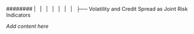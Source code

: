 ######## |   |   |   |   |   |   |   ├── Volatility and Credit Spread as Joint Risk Indicators

*Add content here*